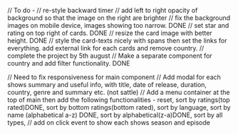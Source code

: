 // To do -
// re-style backward timer
// add left to right opacity of background so that the image on the right are brighter
// fix the background images on mobile device, images showing too narrow. DONE
// set star and rating on top right of cards. DONE
// resize the card image with better height. DONE
// style the card-texts nicely with spans then set the links for everything. add external link for each cards and remove country.
// complete the project by 5th august
// Make a separate component for country and add filter functionality. DONE

// Need to fix responsiveness for main component
// Add modal for each shows summary and useful info, with title, date of release, duration, country, genre and summary etc. (not sattle)
// Add a menu container at the top of main then add the following functionalities - reset, sort by ratings(top rated)DONE, sort by bottom ratings(bottom rated), sort by language, sort by name (alphabetical a-z) DONE, sort by alphabetical(z-a)DONE, sort by all types, 
// add on click event to show each shows season and episode